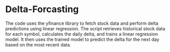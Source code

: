 # Delta-Forcasting
The code uses the yfinance library to fetch stock data and perform delta predictions using linear regression. 
The script retrieves historical stock data for each symbol, calculates the daily delta, and trains a linear regression model. 
It then uses the trained model to predict the delta for the next day based on the most recent data.
